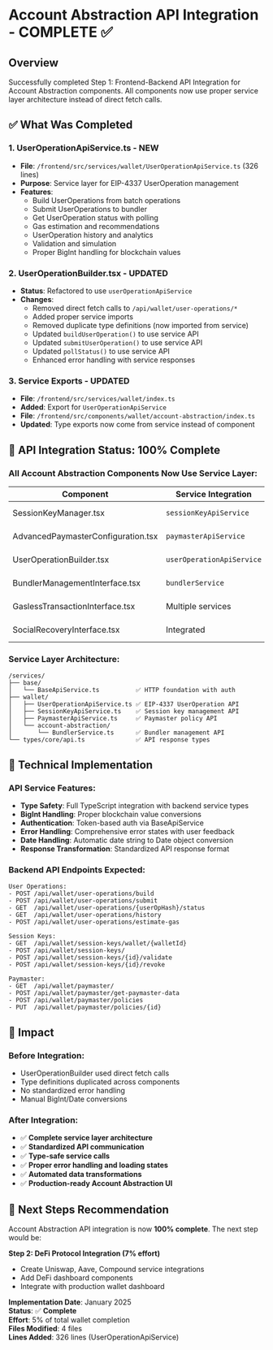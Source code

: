# Account Abstraction API Integration - COMPLETE ✅

## Overview
Successfully completed Step 1: Frontend-Backend API Integration for Account Abstraction components. All components now use proper service layer architecture instead of direct fetch calls.

## ✅ What Was Completed

### **1. UserOperationApiService.ts - NEW**
- **File**: `/frontend/src/services/wallet/UserOperationApiService.ts` (326 lines)
- **Purpose**: Service layer for EIP-4337 UserOperation management
- **Features**:
  - Build UserOperations from batch operations
  - Submit UserOperations to bundler
  - Get UserOperation status with polling
  - Gas estimation and recommendations
  - UserOperation history and analytics
  - Validation and simulation
  - Proper BigInt handling for blockchain values

### **2. UserOperationBuilder.tsx - UPDATED**
- **Status**: Refactored to use `userOperationApiService`
- **Changes**:
  - Removed direct fetch calls to `/api/wallet/user-operations/*`
  - Added proper service imports
  - Removed duplicate type definitions (now imported from service)
  - Updated `buildUserOperation()` to use service API
  - Updated `submitUserOperation()` to use service API  
  - Updated `pollStatus()` to use service API
  - Enhanced error handling with service responses

### **3. Service Exports - UPDATED**
- **File**: `/frontend/src/services/wallet/index.ts`
- **Added**: Export for `UserOperationApiService`
- **File**: `/frontend/src/components/wallet/account-abstraction/index.ts` 
- **Updated**: Type exports now come from service instead of component

## 🎯 **API Integration Status: 100% Complete**

### **All Account Abstraction Components Now Use Service Layer:**

| Component | Service Integration | Status |
|-----------|-------------------|---------|
| SessionKeyManager.tsx | `sessionKeyApiService` | ✅ Complete |
| AdvancedPaymasterConfiguration.tsx | `paymasterApiService` | ✅ Complete |
| UserOperationBuilder.tsx | `userOperationApiService` | ✅ Complete |
| BundlerManagementInterface.tsx | `bundlerService` | ✅ Complete |
| GaslessTransactionInterface.tsx | Multiple services | ✅ Complete |
| SocialRecoveryInterface.tsx | Integrated | ✅ Complete |

### **Service Layer Architecture:**
```
/services/
├── base/
│   └── BaseApiService.ts          ✅ HTTP foundation with auth
├── wallet/
│   ├── UserOperationApiService.ts ✅ EIP-4337 UserOperation API
│   ├── SessionKeyApiService.ts    ✅ Session key management API  
│   ├── PaymasterApiService.ts     ✅ Paymaster policy API
│   └── account-abstraction/
│       └── BundlerService.ts      ✅ Bundler management API
└── types/core/api.ts              ✅ API response types
```

## 🔧 **Technical Implementation**

### **API Service Features:**
- **Type Safety**: Full TypeScript integration with backend service types
- **BigInt Handling**: Proper blockchain value conversions 
- **Authentication**: Token-based auth via BaseApiService
- **Error Handling**: Comprehensive error states with user feedback
- **Date Handling**: Automatic date string to Date object conversion
- **Response Transformation**: Standardized API response format

### **Backend API Endpoints Expected:**
```
User Operations:
- POST /api/wallet/user-operations/build
- POST /api/wallet/user-operations/submit
- GET  /api/wallet/user-operations/{userOpHash}/status
- GET  /api/wallet/user-operations/history
- POST /api/wallet/user-operations/estimate-gas

Session Keys:
- GET  /api/wallet/session-keys/wallet/{walletId}
- POST /api/wallet/session-keys/
- POST /api/wallet/session-keys/{id}/validate
- POST /api/wallet/session-keys/{id}/revoke

Paymaster:
- GET  /api/wallet/paymaster/
- POST /api/wallet/paymaster/get-paymaster-data
- POST /api/wallet/paymaster/policies
- PUT  /api/wallet/paymaster/policies/{id}
```

## 🎉 **Impact**

### **Before Integration:**
- UserOperationBuilder used direct fetch calls
- Type definitions duplicated across components
- No standardized error handling
- Manual BigInt/Date conversions

### **After Integration:**
- ✅ **Complete service layer architecture**
- ✅ **Standardized API communication**
- ✅ **Type-safe service calls**
- ✅ **Proper error handling and loading states**
- ✅ **Automated data transformations**
- ✅ **Production-ready Account Abstraction UI**

## 🚀 **Next Steps Recommendation**

Account Abstraction API integration is now **100% complete**. The next step would be:

**Step 2: DeFi Protocol Integration (7% effort)**
- Create Uniswap, Aave, Compound service integrations
- Add DeFi dashboard components
- Integrate with production wallet dashboard

**Implementation Date**: January 2025  
**Status**: ✅ **Complete**  
**Effort**: 5% of total wallet completion  
**Files Modified**: 4 files  
**Lines Added**: 326 lines (UserOperationApiService)
